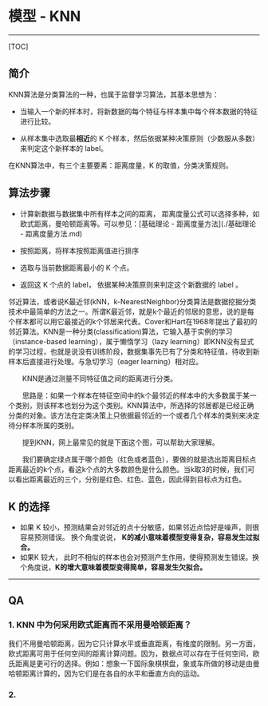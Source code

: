 # 模型 - KNN

---

[TOC]

## 简介

KNN算法是分类算法的一种，也属于监督学习算法，其基本思想为：

- 当输入一个新的样本时，将新数据的每个特征与样本集中每个样本数据的特征进行比较。

- 从样本集中选取最**相近**的 K 个样本，然后依据某种决策原则（少数服从多数）来判定这个新样本的 label。

在KNN算法中，有三个主要要素：距离度量，K 的取值，分类决策规则。

## 算法步骤

- 计算新数据与数据集中所有样本之间的距离， 距离度量公式可以选择多种，如欧式距离，曼哈顿距离等。可以参见：[基础理论 - 距离度量方法](./基础理论 - 距离度量方法.md)
- 按照距离，将样本按照距离值进行排序

- 选取与当前数据距离最小的 K 个点。
- 返回这 K 个点的 label， 依据某种决策原则来判定这个新数据的 label 。

邻近算法，或者说K最近邻(kNN，k-NearestNeighbor)分类算法是数据挖掘分类技术中最简单的方法之一。所谓K最近邻，就是k个最近的邻居的意思，说的是每个样本都可以用它最接近的k个邻居来代表。Cover和Hart在1968年提出了最初的邻近算法。KNN是一种分类(classification)算法，它输入基于实例的学习（instance-based learning），属于懒惰学习（lazy learning）即KNN没有显式的学习过程，也就是说没有训练阶段，数据集事先已有了分类和特征值，待收到新样本后直接进行处理。与急切学习（eager learning）相对应。

　　KNN是通过测量不同特征值之间的距离进行分类。 

　　思路是：如果一个样本在特征空间中的k个最邻近的样本中的大多数属于某一个类别，则该样本也划分为这个类别。KNN算法中，所选择的邻居都是已经正确分类的对象。该方法在定类决策上只依据最邻近的一个或者几个样本的类别来决定待分样本所属的类别。

　　提到KNN，网上最常见的就是下面这个图，可以帮助大家理解。

　　我们要确定绿点属于哪个颜色（红色或者蓝色），要做的就是选出距离目标点距离最近的k个点，看这k个点的大多数颜色是什么颜色。当k取3的时候，我们可以看出距离最近的三个，分别是红色、红色、蓝色，因此得到目标点为红色。


## K 的选择

- 如果 K 较小，预测结果会对邻近的点十分敏感，如果邻近点恰好是噪声，则很容易预测错误。 换个角度说说， **K的减小意味着模型变得复杂，容易发生过拟合。**
- 如果K 较大， 此时不相似的样本也会对预测产生作用，使得预测发生错误。换个角度说，**K的增大意味着模型变得简单，容易发生欠拟合。**


---

## QA

### 1. KNN 中为何采用欧式距离而不采用曼哈顿距离？

我们不用曼哈顿距离，因为它只计算水平或垂直距离，有维度的限制。另一方面，欧式距离可用于任何空间的距离计算问题。因为，数据点可以存在于任何空间，欧氏距离是更可行的选择。例如：想象一下国际象棋棋盘，象或车所做的移动是由曼哈顿距离计算的，因为它们是在各自的水平和垂直方向的运动。

### 2. 

